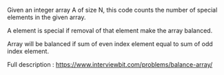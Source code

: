 Given an integer array A of size N, this code counts the number of special elements in the given array.

A element is special if removal of that element make the array balanced.

Array will be balanced if sum of even index element equal to sum of odd index element.

Full description : https://www.interviewbit.com/problems/balance-array/